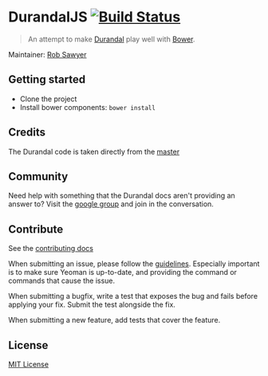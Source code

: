# DurandalJS [![Build Status](https://secure.travis-ci.org/robksawyer/generator-durandal.png?branch=master)](https://travis-ci.org/robksawyer/generator-durandal)
> An attempt to make [Durandal](http://durandaljs.com/) play well with [Bower](http://http://bower.io).
 
Maintainer: [Rob Sawyer](https://github.com/robksawyer)

## Getting started
- Clone the project
- Install bower components:
    `bower install`

## Credits

The Durandal code is taken directly from the [master](https://github.com/BlueSpire/Durandal)

## Community

Need help with something that the Durandal docs aren't providing an answer to? 
Visit the [google group](https://groups.google.com/forum/?fromgroups#!forum/durandaljs) and join in the conversation. 

## Contribute

See the [contributing docs](https://github.com/yeoman/yeoman/blob/master/contributing.md)

When submitting an issue, please follow the [guidelines](https://github.com/yeoman/yeoman/blob/master/contributing.md#issue-submission). Especially important is to make sure Yeoman is up-to-date, and providing the command or commands that cause the issue.

When submitting a bugfix, write a test that exposes the bug and fails before applying your fix. Submit the test alongside the fix.

When submitting a new feature, add tests that cover the feature.

## License
[MIT License](http://en.wikipedia.org/wiki/MIT_License)
